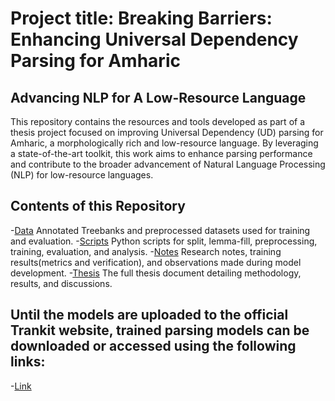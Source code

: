 # Project title: Breaking Barriers: Enhancing Universal Dependency Parsing for Amharic
##                              Advancing NLP for A Low-Resource Language

This repository contains the resources and tools developed as part of a thesis project focused on improving 
Universal Dependency (UD) parsing for Amharic, a morphologically rich and low-resource language. 
By leveraging a state-of-the-art toolkit, this work aims to enhance parsing performance and contribute to 
the broader advancement of Natural Language Processing (NLP) for low-resource languages.

## Contents of this Repository
-[Data](#Data)
 Annotated Treebanks and preprocessed datasets used for training and evaluation.
-[Scripts](#Scripts) 
 Python scripts for split, lemma-fill, preprocessing, training, evaluation, and analysis.
-[Notes](#Notes) 
 Research notes, training results(metrics and verification), and observations made during model development.
-[Thesis](#Thesis)
 The full thesis document detailing methodology, results, and discussions.

## Until the models are uploaded to the official Trankit website, trained parsing models can be downloaded or accessed using the following links:
-[Link](#Link)
